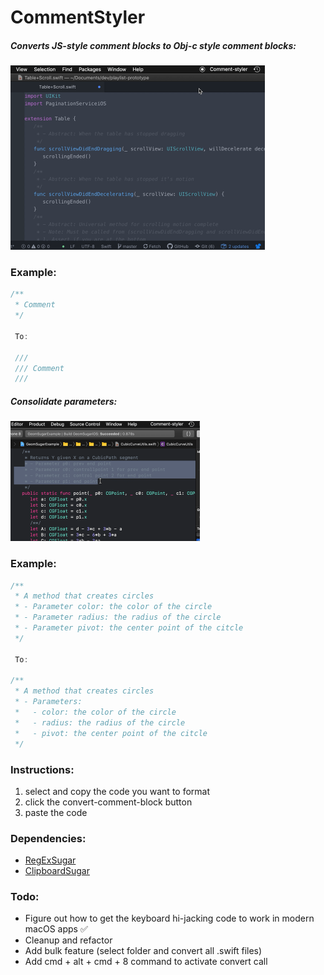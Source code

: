 # CommentStyler

##### Converts JS-style comment blocks to Obj-c style comment blocks:

<img width="407" alt="img" src="convert.gif?raw=true">


### Example:

```swift
/**
 * Comment
 */

 To:

 ///
 /// Comment
 ///
```

##### Consolidate parameters:

<img width="303" alt="img" src="consolidate.gif?raw=true">


### Example:

```swift
/**
 * A method that creates circles
 * - Parameter color: the color of the circle
 * - Parameter radius: the radius of the circle
 * - Parameter pivot: the center point of the citcle
 */

 To:

/**
 * A method that creates circles
 * - Parameters:
 *   - color: the color of the circle
 *   - radius: the radius of the circle
 *   - pivot: the center point of the citcle
 */
```
### Instructions:

1. select and copy the code you want to format
2. click the convert-comment-block button
3. paste the code

### Dependencies:
- [RegExSugar](https://github.com/eonist/RegExSugar)
- [ClipboardSugar](https://github.com/eonist/ClipboardSugar)

### Todo:

- Figure out how to get the keyboard hi-jacking code to work in modern macOS apps ✅
- Cleanup and refactor
- Add bulk feature (select folder and convert all .swift files)
- Add cmd + alt + cmd + 8 command to activate convert call
